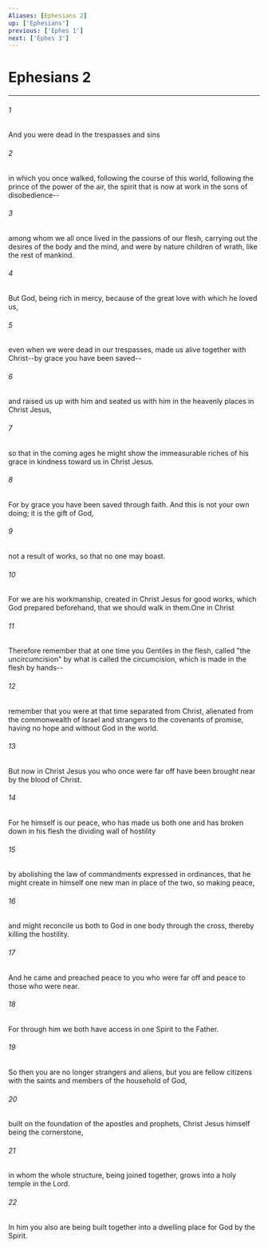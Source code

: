 ```yaml
---
Aliases: [Ephesians 2]
up: ['Ephesians']
previous: ['Ephes 1']
next: ['Ephes 3']
---
```

# Ephesians 2
***



###### 1 
And you were dead in the trespasses and sins 

###### 2 
in which you once walked, following the course of this world, following the prince of the power of the air, the spirit that is now at work in the sons of disobedience-- 

###### 3 
among whom we all once lived in the passions of our flesh, carrying out the desires of the body and the mind, and were by nature children of wrath, like the rest of mankind. 

###### 4 
But God, being rich in mercy, because of the great love with which he loved us, 

###### 5 
even when we were dead in our trespasses, made us alive together with Christ--by grace you have been saved-- 

###### 6 
and raised us up with him and seated us with him in the heavenly places in Christ Jesus, 

###### 7 
so that in the coming ages he might show the immeasurable riches of his grace in kindness toward us in Christ Jesus. 

###### 8 
For by grace you have been saved through faith. And this is not your own doing; it is the gift of God, 

###### 9 
not a result of works, so that no one may boast. 

###### 10 
For we are his workmanship, created in Christ Jesus for good works, which God prepared beforehand, that we should walk in them.One in Christ 

###### 11 
Therefore remember that at one time you Gentiles in the flesh, called "the uncircumcision" by what is called the circumcision, which is made in the flesh by hands-- 

###### 12 
remember that you were at that time separated from Christ, alienated from the commonwealth of Israel and strangers to the covenants of promise, having no hope and without God in the world. 

###### 13 
But now in Christ Jesus you who once were far off have been brought near by the blood of Christ. 

###### 14 
For he himself is our peace, who has made us both one and has broken down in his flesh the dividing wall of hostility 

###### 15 
by abolishing the law of commandments expressed in ordinances, that he might create in himself one new man in place of the two, so making peace, 

###### 16 
and might reconcile us both to God in one body through the cross, thereby killing the hostility. 

###### 17 
And he came and preached peace to you who were far off and peace to those who were near. 

###### 18 
For through him we both have access in one Spirit to the Father. 

###### 19 
So then you are no longer strangers and aliens, but you are fellow citizens with the saints and members of the household of God, 

###### 20 
built on the foundation of the apostles and prophets, Christ Jesus himself being the cornerstone, 

###### 21 
in whom the whole structure, being joined together, grows into a holy temple in the Lord. 

###### 22 
In him you also are being built together into a dwelling place for God by the Spirit.
